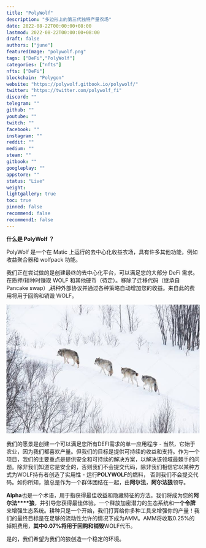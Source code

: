 ```yaml
---
title: "PolyWolf"
description: "多边形上的第三代独特产量农场"
date: 2022-08-22T00:00:00+08:00
lastmod: 2022-08-22T00:00:00+08:00
draft: false
authors: ["june"]
featuredImage: "polywolf.png"
tags: ["DeFi","PolyWolf"]
categories: ["nfts"]
nfts: ["DeFi"]
blockchain: "Polygon"
website: "https://polywolf.gitbook.io/polywolf/"
twitter: "https://twitter.com/polywolf_fi"
discord: ""
telegram: ""
github: ""
youtube: ""
twitch: ""
facebook: ""
instagram: ""
reddit: ""
medium: ""
steam: ""
gitbook: ""
googleplay: ""
appstore: ""
status: "Live"
weight: 
lightgallery: true
toc: true
pinned: false
recommend: false
recommend1: false
---
```


**什么是 PolyWolf ？**

PolyWolf 是一个在 Matic 上运行的去中心化收益农场，具有许多其他功能，例如收益聚合器和 wolfpack 功能。

我们正在尝试做的是创建最终的去中心化平台，可以满足您的大部分 DeFi 需求。在质押/耕种时赚取 WOLF 和其他硬币（待定）。移除了迁移代码（继承自 Pancake swap）,耕种外部协议并通过各种策略自动增加您的收益。来自此的费用将用于回购和销毁 WOLF。

![去中心化收益农场](19.png)



我们的愿景是创建一个可以满足您所有DEFI需求的单一应用程序 - 当然，它始于农业，因为我们都喜欢产量。但我们的目标是提供可持续的收益和支持。作为一个项目，我们的主要重点是提供安全和可持续的解决方案，以解决该领域最棘手的问题。除非我们知道它是安全的，否则我们不会提交代码，除非我们相信它以某种方式为WOLF持有者创造了实用性  - 运行**POLYWOLF**的燃料， 否则我们不会提交代码。如你所知，狼总是作为一个群体团结在一起，由**阿尔法**，**阿尔法狼**领导。

**Alpha**也是一个术语，用于指获得最佳收益和隐藏特征的方法。我们将成为您的**阿尔法****狼**，并引导您获得最佳体验。一个释放加密潜力的生态系统和**一个令牌**来增强生态系统。耕种只是一个开始，我们打算给你多种工具来增强你的产量！我们的最终目标是在足够的流动性允许的情况下成为AMM。AMM将收取0.25%的掉期费用，**其中0.07%**将用于**回购和销毁**WOLF代币。

是的，我们希望为我们的狼创造一个稳定的环境。